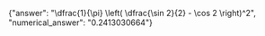 {"answer": "\\dfrac{1}{\\pi} \\left( \\dfrac{\\sin 2}{2} - \\cos 2 \\right)^2", "numerical_answer": "0.2413030664"}